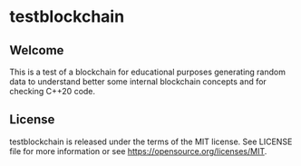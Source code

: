 # testblockchain

## Welcome

This is a test of a blockchain for educational purposes generating random data to understand better some internal blockchain concepts and for checking C++20 code.

## License

testblockchain is released under the terms of the MIT license. See LICENSE file for more information or see https://opensource.org/licenses/MIT.

